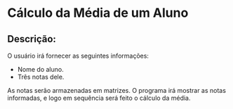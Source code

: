 # Cálculo da Média de um Aluno
## Descrição:
 O usuário irá fornecer as seguintes informações:
 + Nome do aluno.
 + Três notas dele.

As notas serão armazenadas em matrizes.
O programa irá mostrar as notas informadas, e logo em sequência será feito o cálculo da média.
